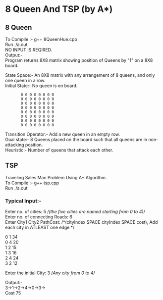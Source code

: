 # 8 Queen And TSP (by A*)


## 8 Queen

To Compile :- g++ 8QueenHue.cpp  
Run ./a.out  
NO INPUT IS REQIRED.  
Output:-  
Program returns 8X8 matrix showing position of Queens by "1" on a 8X8 board.  

State Space:- An 8X8 matrix with any arrangement of 8 queens, and only one queen in a row.  
Initial State:- No queen is on board.  

           0 0 0 0 0 0 0 0
           0 0 0 0 0 0 0 0
           0 0 0 0 0 0 0 0
           0 0 0 0 0 0 0 0
           0 0 0 0 0 0 0 0
           0 0 0 0 0 0 0 0
           0 0 0 0 0 0 0 0
           0 0 0 0 0 0 0 0  
           
Transition Operator:- Add a new queen in an empty row.  
Goal state:- 8 Queens placed on the board such that all queens are in non-attacking position.  
Heuristic:- Number of queens that attack each other.  



## TSP
Traveling Sales Man Problem Using A* Algorithm.  
To Compile :- g++ tsp.cpp  
Run ./a.out  

### Typical Input:-  

Enter no. of cities: 5                 /*(the five cities are named starting from 0 to 4)*/  
Enter no. of connecting Roads: 6  
Enter City1 City2 PathCost:               /*(cityIndex SPACE cityIndex SPACE cost), Add each city in ATLEAST one edge */  

0 1 34  
0 4 20  
1 2 15  
1 3 16  
2 4 24  
3 2 12  

Enter the initial City: 3   /*Any city from 0 to 4*/  


Output:-  
3->1->2->4->0->3->  
Cost 75  

